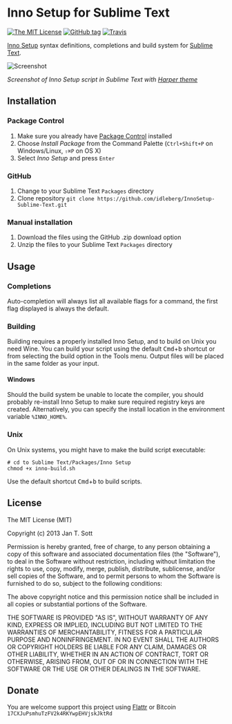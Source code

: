 # Inno Setup for Sublime Text

[![The MIT License](https://img.shields.io/badge/license-MIT-orange.svg?style=flat-square)](http://opensource.org/licenses/MIT)
[![GitHub tag](https://img.shields.io/github/tag/idleberg/InnoSetup-Sublime-Text.svg?style=flat-square)](https://github.com/idleberg/InnoSetup-Sublime-Text/tags)
[![Travis](https://img.shields.io/travis/idleberg/InnoSetup-Sublime-Text.svg?style=flat-square)](https://travis-ci.org/idleberg/InnoSetup-Sublime-Text)

[Inno Setup](http://www.jrsoftware.org/isinfo.php) syntax definitions, completions and build system for [Sublime Text](http://www.sublimetext.com/).

![Screenshot](https://raw.github.com/idleberg/InnoSetup-Sublime-Text/master/images/screenshot.gif)

*Screenshot of Inno Setup script in Sublime Text with [Harper theme](https://github.com/idleberg/Harper.tmTheme)*

## Installation

### Package Control

1. Make sure you already have [Package Control](http://wbond.net/sublime_packages/package_control/) installed
2. Choose *Install Package* from the Command Palette (`Ctrl+Shift+P` on Windows/Linux, `⇧⌘P` on OS X)
3. Select *Inno Setup* and press `Enter`

### GitHub

1. Change to your Sublime Text `Packages` directory
2. Clone repository `git clone https://github.com/idleberg/InnoSetup-Sublime-Text.git`

### Manual installation

1. Download the files using the GitHub .zip download option
2. Unzip the files to your Sublime Text `Packages` directory

## Usage

### Completions

Auto-completion will always list all available flags for a command, the first flag displayed is always the default.

### Building

Building requires a properly installed Inno Setup, and to build on Unix you need Wine. You can build your script using the default <kbd>Cmd</kbd>+<kbd>b</kbd> shortcut or from selecting the build option in the Tools menu. Output files will be placed in the same folder as your input.

#### Windows

Should the build system be unable to locate the compiler, you should probably re-install Inno Setup to make sure required registry keys are created. Alternatively, you can specify the install location in the environment variable `%INNO_HOME%`.

### Unix

On Unix systems, you might have to make the build script executable:

    # cd to Sublime Text/Packages/Inno Setup
    chmod +x inno-build.sh

Use the default shortcut <kbd>Cmd</kbd>+<kbd>b</kbd> to build scripts.

## License

The MIT License (MIT)

Copyright (c) 2013 Jan T. Sott

Permission is hereby granted, free of charge, to any person obtaining a copy of this software and associated documentation files (the "Software"), to deal in the Software without restriction, including without limitation the rights to use, copy, modify, merge, publish, distribute, sublicense, and/or sell copies of the Software, and to permit persons to whom the Software is furnished to do so, subject to the following conditions:

The above copyright notice and this permission notice shall be included in all copies or substantial portions of the Software.

THE SOFTWARE IS PROVIDED "AS IS", WITHOUT WARRANTY OF ANY KIND, EXPRESS OR IMPLIED, INCLUDING BUT NOT LIMITED TO THE WARRANTIES OF MERCHANTABILITY, FITNESS FOR A PARTICULAR PURPOSE AND NONINFRINGEMENT. IN NO EVENT SHALL THE AUTHORS OR COPYRIGHT HOLDERS BE LIABLE FOR ANY CLAIM, DAMAGES OR OTHER LIABILITY, WHETHER IN AN ACTION OF CONTRACT, TORT OR OTHERWISE, ARISING FROM, OUT OF OR IN CONNECTION WITH THE SOFTWARE OR THE USE OR OTHER DEALINGS IN THE SOFTWARE.

## Donate

You are welcome support this project using [Flattr](https://flattr.com/submit/auto?user_id=idleberg&url=https://github.com/idleberg/InnoSetup-Sublime-Text) or Bitcoin `17CXJuPsmhuTzFV2k4RKYwpEHVjskJktRd`